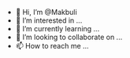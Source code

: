 - 👋 Hi, I’m @Makbuli
- 👀 I’m interested in ...
- 🌱 I’m currently learning ...
- 💞️ I’m looking to collaborate on ...
- 📫 How to reach me ...

<!---
Makbuli/Makbuli is a ✨ special ✨ repository because its `README.md` (this file) appears on your GitHub profile.
You can click the Preview link to take a look at your changes.
--->
